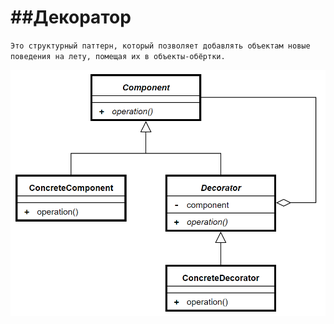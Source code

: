 ##Декоратор 
=
`Это структурный паттерн,
 который позволяет добавлять объектам новые поведения на лету,
  помещая их в объекты-обёртки.`
  
  ![](UML-Decorator.png)
